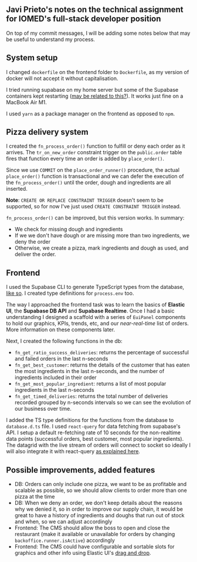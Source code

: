 ## Javi Prieto's notes on the technical assignment for IOMED's full-stack developer position

On top of my commit messages, I will be adding some notes below that may be useful to understand my process.

## System setup

I changed `dockerfile` on the frontend folder to `Dockerfile`, as my version of docker will not accept it without capitalisation.

I tried running supabase on my home server but some of the Supabase containers kept restarting ([may be related to this?](https://github.com/supabase/cli/issues/33)). It works just fine on a MacBook Air M1.

I used `yarn` as a package manager on the frontend as opposed to `npm`.

## Pizza delivery system

I created the `fn_process_order()` function to fulfill or deny each order as it arrives. The `tr_on_new_order` constraint trigger on the `public.order` table fires that function every time an order is added by `place_order()`.

Since we use `COMMIT` on the `place_order_runner()` procedure, the actual `place_order()` function is transactional and we can defer the execution of the `fn_process_order()` until the order, dough and ingredients are all inserted.

**Note**: `CREATE OR REPLACE CONSTRAINT TRIGGER` doesn't seem to be supported, so for now I've just used `CREATE CONSTRAINT TRIGGER` instead.

`fn_process_order()` can be improved, but this version works. In summary:
- We check for missing dough and ingredients
- If we we don't have dough or are missing more than two ingredients, we deny the order
- Otherwise, we create a pizza, mark ingredients and dough as used, and deliver the order.

## Frontend
I used the Supabase CLI to generate TypeScript types from the database, [like so](https://supabase.com/docs/reference/javascript/typescript-support). I created type definitions for `process.env` too.

The way I approached the frontend task was to learn the basics of **Elastic UI**, the **Supabase DB API** and **Supabase Realtime**. Once I had a basic understanding I designed a scaffold with a series of `EuiPanel` components to hold our graphics, KPIs, trends, etc, and our *near-real-time* list of orders. More information on these components later.

Next, I created the following functions in the db:
- `fn_get_ratio_success_deliveries`: returns the percentage of successful and failed orders in the last n-seconds
- `fn_get_best_customer`: returns the details of the customer that has eaten the most ingredients in the last n-seconds, and the number of ingredients included in their order
- `fn_get_most_popular_ingredient`: returns a list of most popular ingredients in the last n-seconds
- `fn_get_timed_deliveries`: returns the total number of deliveries recorded grouped by n-seconds intervals so we can see the evolution of our business over time.

I added the TS type definitions for the functions from the database to `database.d.ts` file. I used `react-query` for data fetching from supabase's API. I setup a default re-fetching rate of 10 seconds for the non-realtime data points (successful orders, best customer, most popular ingredients). The datagrid with the live stream of orders will connect to socket so ideally I will also integrate it with react-query [as explained here](https://tkdodo.eu/blog/using-web-sockets-with-react-query). 

## Possible improvements, added features
- DB: Orders can only include one pizza, we want to be as profitable and scalable as possible, so we should allow clients to order more than one pizza at the time
- DB: When we deny an order, we don't keep details about the reasons why we denied it, so in order to improve our supply chain, it would be great to have a history of ingredients and doughs that run out of stock and when, so we can adjust accordingly
- Frontend: The CMS should allow the boss to open and close the restaurant (make it available or unavailable for orders by changing `backoffice.runner.isActive`) accordingly
- Frontend: The CMS could have configurable and sortable slots for graphics and other info using Elastic UI's [drag and drop](https://elastic.github.io/eui/#/display/drag-and-drop).